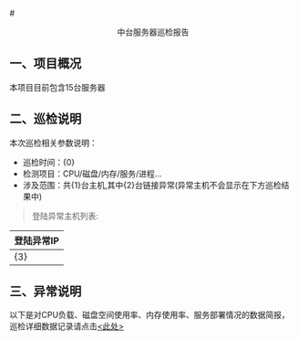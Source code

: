 #<center>中台服务器巡检报告</center>

## <a name="project_summary">一、项目概况</a>

本项目目前包含15台服务器

## <a name="inspection_explain">二、巡检说明</a>

本次巡检相关参数说明：

* 巡检时间：{0}
* 检测项目：CPU/磁盘/内存/服务/进程...
* 涉及范围：共{1}台主机,其中{2}台链接异常(异常主机不会显示在下方巡检结果中)
> 登陆异常主机列表:

登陆异常IP |
---|
{3}|

## <a name="error_explain">三、异常说明</a>

以下是对CPU负载、磁盘空间使用率、内存使用率、服务部署情况的数据简报，巡检详细数据记录请点击<a href="./{4}.html"><此处></a>
